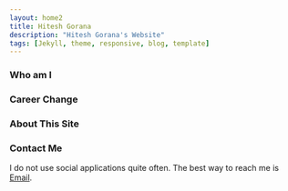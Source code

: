 ```yaml
---
layout: home2
title: Hitesh Gorana
description: "Hitesh Gorana's Website"
tags: [Jekyll, theme, responsive, blog, template]
---
```


### Who am I

### Career Change

### About This Site

### Contact Me

I do not use social applications quite often. The best way to reach me is [Email](mailto:to.hitesh.gorana@gmail.com).

